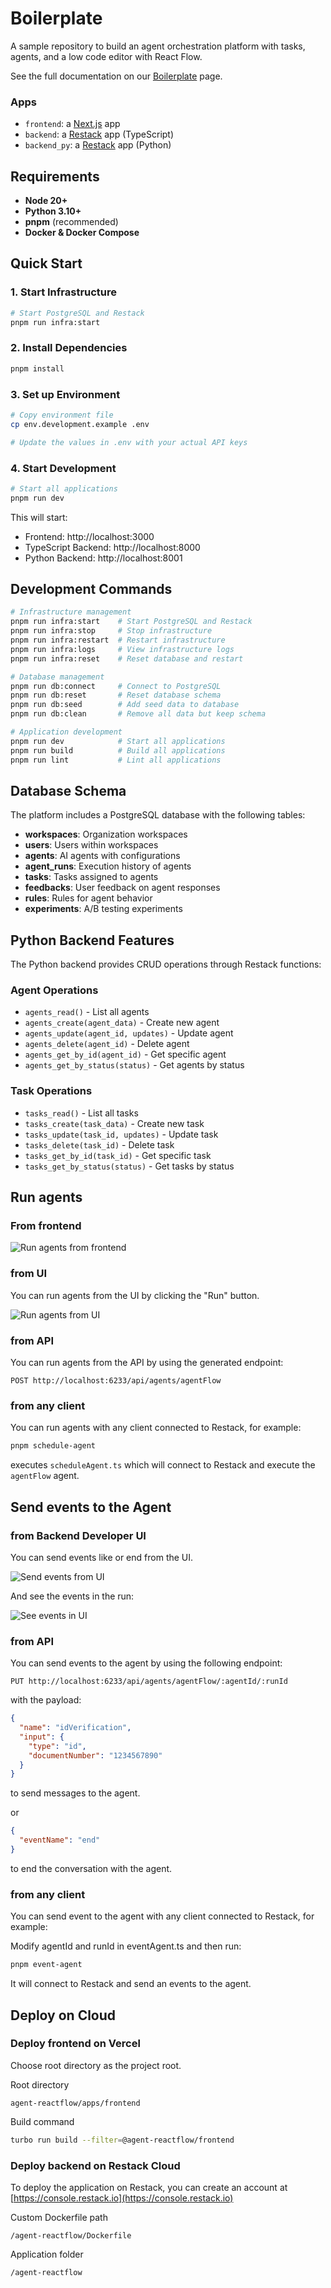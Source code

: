 # Boilerplate

A sample repository to build an agent orchestration platform with tasks, agents, and a low code editor with React Flow.

See the full documentation on our [Boilerplate](https://docs.restack.io/boilerplate/introduction) page.

### Apps

- `frontend`: a [Next.js](https://nextjs.org/) app
- `backend`: a [Restack](https://restack.io/) app (TypeScript)
- `backend_py`: a [Restack](https://restack.io/) app (Python)

## Requirements

- **Node 20+**
- **Python 3.10+**
- **pnpm** (recommended)
- **Docker & Docker Compose**

## Quick Start

### 1. Start Infrastructure
```bash
# Start PostgreSQL and Restack
pnpm run infra:start
```

### 2. Install Dependencies
```bash
pnpm install
```

### 3. Set up Environment
```bash
# Copy environment file
cp env.development.example .env

# Update the values in .env with your actual API keys
```

### 4. Start Development
```bash
# Start all applications
pnpm run dev
```

This will start:
- Frontend: http://localhost:3000
- TypeScript Backend: http://localhost:8000
- Python Backend: http://localhost:8001

## Development Commands

```bash
# Infrastructure management
pnpm run infra:start    # Start PostgreSQL and Restack
pnpm run infra:stop     # Stop infrastructure
pnpm run infra:restart  # Restart infrastructure
pnpm run infra:logs     # View infrastructure logs
pnpm run infra:reset    # Reset database and restart

# Database management
pnpm run db:connect     # Connect to PostgreSQL
pnpm run db:reset       # Reset database schema
pnpm run db:seed        # Add seed data to database
pnpm run db:clean       # Remove all data but keep schema

# Application development
pnpm run dev            # Start all applications
pnpm run build          # Build all applications
pnpm run lint           # Lint all applications
```

## Database Schema

The platform includes a PostgreSQL database with the following tables:

- **workspaces**: Organization workspaces
- **users**: Users within workspaces
- **agents**: AI agents with configurations
- **agent_runs**: Execution history of agents
- **tasks**: Tasks assigned to agents
- **feedbacks**: User feedback on agent responses
- **rules**: Rules for agent behavior
- **experiments**: A/B testing experiments

## Python Backend Features

The Python backend provides CRUD operations through Restack functions:

### Agent Operations
- `agents_read()` - List all agents
- `agents_create(agent_data)` - Create new agent
- `agents_update(agent_id, updates)` - Update agent
- `agents_delete(agent_id)` - Delete agent
- `agents_get_by_id(agent_id)` - Get specific agent
- `agents_get_by_status(status)` - Get agents by status

### Task Operations
- `tasks_read()` - List all tasks
- `tasks_create(task_data)` - Create new task
- `tasks_update(task_id, updates)` - Update task
- `tasks_delete(task_id)` - Delete task
- `tasks_get_by_id(task_id)` - Get specific task
- `tasks_get_by_status(status)` - Get tasks by status

## Run agents

### From frontend

![Run agents from frontend](./agent-reactflow.png)

### from UI

You can run agents from the UI by clicking the "Run" button.

![Run agents from UI](./agent-post.png)

### from API

You can run agents from the API by using the generated endpoint:

`POST http://localhost:6233/api/agents/agentFlow`

### from any client

You can run agents with any client connected to Restack, for example:

```bash
pnpm schedule-agent
```

executes `scheduleAgent.ts` which will connect to Restack and execute the `agentFlow` agent.

## Send events to the Agent

### from Backend Developer UI

You can send events like or end from the UI.

![Send events from UI](./agent-event.png)

And see the events in the run:

![See events in UI](./agent-run.png)

### from API

You can send events to the agent by using the following endpoint:

`PUT http://localhost:6233/api/agents/agentFlow/:agentId/:runId`

with the payload:

```json
{
  "name": "idVerification",
  "input": {
    "type": "id",
    "documentNumber": "1234567890"
  }
}
```

to send messages to the agent.

or

```json
{
  "eventName": "end"
}
```

to end the conversation with the agent.

### from any client

You can send event to the agent with any client connected to Restack, for example:

Modify agentId and runId in eventAgent.ts and then run:

```bash
pnpm event-agent
```

It will connect to Restack and send an events to the agent.

## Deploy on Cloud

### Deploy frontend on Vercel

Choose root directory as the project root.

Root directory

```
agent-reactflow/apps/frontend
```

Build command

```bash
turbo run build --filter=@agent-reactflow/frontend
```

### Deploy backend on Restack Cloud

To deploy the application on Restack, you can create an account at [https://console.restack.io](https://console.restack.io)

Custom Dockerfile path

```
/agent-reactflow/Dockerfile
```

Application folder

```
/agent-reactflow
```
